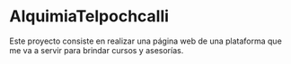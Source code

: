 # AlquimiaTelpochcalli
Este proyecto consiste en realizar una página web de una plataforma que me va a servir para brindar cursos y asesorías. 
